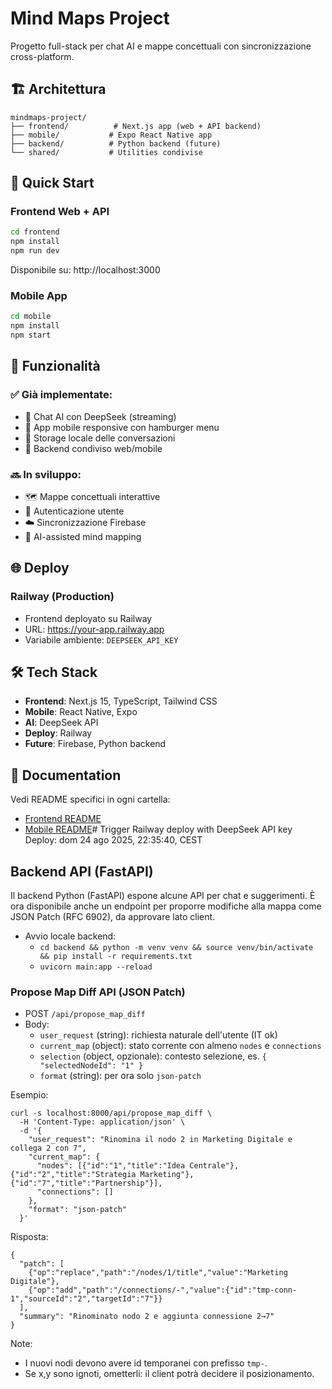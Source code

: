 # Mind Maps Project

Progetto full-stack per chat AI e mappe concettuali con sincronizzazione cross-platform.

## 🏗️ Architettura

```
mindmaps-project/
├── frontend/          # Next.js app (web + API backend)
├── mobile/           # Expo React Native app
├── backend/          # Python backend (future)
└── shared/           # Utilities condivise
```

## 🚀 Quick Start

### Frontend Web + API
```bash
cd frontend
npm install
npm run dev
```
Disponibile su: http://localhost:3000

### Mobile App
```bash
cd mobile
npm install
npm start
```

## 📱 Funzionalità

### ✅ Già implementate:
- 💬 Chat AI con DeepSeek (streaming)
- 📱 App mobile responsive con hamburger menu
- 💾 Storage locale delle conversazioni
- 🔄 Backend condiviso web/mobile

### 🔜 In sviluppo:
- 🗺️ Mappe concettuali interattive
- 🔐 Autenticazione utente
- ☁️ Sincronizzazione Firebase
- 🤖 AI-assisted mind mapping

## 🌐 Deploy

### Railway (Production)
- Frontend deployato su Railway
- URL: https://your-app.railway.app
- Variabile ambiente: `DEEPSEEK_API_KEY`

## 🛠️ Tech Stack

- **Frontend**: Next.js 15, TypeScript, Tailwind CSS
- **Mobile**: React Native, Expo
- **AI**: DeepSeek API
- **Deploy**: Railway
- **Future**: Firebase, Python backend

## 📖 Documentation

Vedi README specifici in ogni cartella:
- [Frontend README](./frontend/README.md)
- [Mobile README](./mobile/README.md)# Trigger Railway deploy with DeepSeek API key
Deploy: dom 24 ago 2025, 22:35:40, CEST

## Backend API (FastAPI)

Il backend Python (FastAPI) espone alcune API per chat e suggerimenti. È ora disponibile anche un endpoint per proporre modifiche alla mappa come JSON Patch (RFC 6902), da approvare lato client.

- Avvio locale backend:
  - `cd backend && python -m venv venv && source venv/bin/activate && pip install -r requirements.txt`
  - `uvicorn main:app --reload`

### Propose Map Diff API (JSON Patch)

- POST `/api/propose_map_diff`
- Body:
  - `user_request` (string): richiesta naturale dell'utente (IT ok)
  - `current_map` (object): stato corrente con almeno `nodes` e `connections`
  - `selection` (object, opzionale): contesto selezione, es. `{ "selectedNodeId": "1" }`
  - `format` (string): per ora solo `json-patch`

Esempio:

```
curl -s localhost:8000/api/propose_map_diff \
  -H 'Content-Type: application/json' \
  -d '{
    "user_request": "Rinomina il nodo 2 in Marketing Digitale e collega 2 con 7",
    "current_map": {
      "nodes": [{"id":"1","title":"Idea Centrale"},{"id":"2","title":"Strategia Marketing"},{"id":"7","title":"Partnership"}],
      "connections": []
    },
    "format": "json-patch"
  }'
```

Risposta:

```
{
  "patch": [
    {"op":"replace","path":"/nodes/1/title","value":"Marketing Digitale"},
    {"op":"add","path":"/connections/-","value":{"id":"tmp-conn-1","sourceId":"2","targetId":"7"}}
  ],
  "summary": "Rinominato nodo 2 e aggiunta connessione 2→7"
}
```

Note:
- I nuovi nodi devono avere id temporanei con prefisso `tmp-`.
- Se x,y sono ignoti, ometterli: il client potrà decidere il posizionamento.
